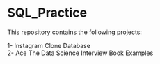 # SQL_Practice
This repository contains the following projects:

1- Instagram Clone Database  
2- Ace The Data Science Interview Book Examples
